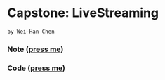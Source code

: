 # Capstone: LiveStreaming 

    by Wei-Han Chen


### Note ([press me](https://hackmd.io/@wei06097/HJTCfD-Vi))

### Code ([press me](https://github.com/wei06097/Capstone-LiveStreaming))
